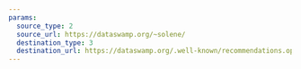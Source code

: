```yaml
---
params:
  source_type: 2
  source_url: https://dataswamp.org/~solene/
  destination_type: 3
  destination_url: https://dataswamp.org/.well-known/recommendations.opml
---
```

